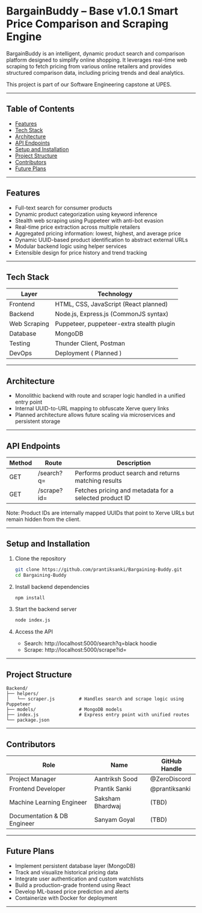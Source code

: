 # BargainBuddy – Base v1.0.1 Smart Price Comparison and Scraping Engine

BargainBuddy is an intelligent, dynamic product search and comparison platform designed to simplify online shopping. It leverages real-time web scraping to fetch pricing from various online retailers and provides structured comparison data, including pricing trends and deal analytics.

This project is part of our Software Engineering capstone at UPES.

---

## Table of Contents

- [Features](#features)
- [Tech Stack](#tech-stack)
- [Architecture](#architecture)
- [API Endpoints](#api-endpoints)
- [Setup and Installation](#setup-and-installation)
- [Project Structure](#project-structure)
- [Contributors](#contributors)
- [Future Plans](#future-plans)

---

## Features

- Full-text search for consumer products
- Dynamic product categorization using keyword inference
- Stealth web scraping using Puppeteer with anti-bot evasion
- Real-time price extraction across multiple retailers
- Aggregated pricing information: lowest, highest, and average price
- Dynamic UUID-based product identification to abstract external URLs
- Modular backend logic using helper services
- Extensible design for price history and trend tracking

---

## Tech Stack

| Layer        | Technology                                |
|--------------|-------------------------------------------|
| Frontend     | HTML, CSS, JavaScript (React planned)     |
| Backend      | Node.js, Express.js (CommonJS syntax)     |
| Web Scraping | Puppeteer, puppeteer-extra stealth plugin |
| Database     | MongoDB                                   |
| Testing      | Thunder Client, Postman                   |
| DevOps       | Deployment ( Planned )                    |

---

## Architecture

- Monolithic backend with route and scraper logic handled in a unified entry point
- Internal UUID-to-URL mapping to obfuscate Xerve query links
- Planned architecture allows future scaling via microservices and persistent storage

---

## API Endpoints

| Method | Route             | Description                                                |
|--------|-------------------|------------------------------------------------------------|
| GET    | /search?q=        | Performs product search and returns matching results       |
| GET    | /scrape?id=       | Fetches pricing and metadata for a selected product ID     |

Note: Product IDs are internally mapped UUIDs that point to Xerve URLs but remain hidden from the client.

---

## Setup and Installation

1. Clone the repository

   ```bash
   git clone https://github.com/prantiksanki/Bargaining-Buddy.git
   cd Bargaining-Buddy
   ```

2. Install backend dependencies

   ```bash
   npm install
   ```

3. Start the backend server

   ```bash
   node index.js
   ```

4. Access the API

   - Search: http://localhost:5000/search?q=black hoodie
   - Scrape: http://localhost:5000/scrape?id=<uuid-from-search>

---

## Project Structure

```
Backend/
├── helpers/
│   └── scraper.js         # Handles search and scrape logic using Puppeteer
├── models/                # MongoDB models
├── index.js               # Express entry point with unified routes
└── package.json
```

---

## Contributors

| Role                          | Name               | GitHub Handle      |
|------------------------------|--------------------|--------------------|
| Project Manager              | Aantriksh Sood     | @ZeroDiscord       |
| Frontend Developer           | Prantik Sanki      | @prantiksanki      |
| Machine Learning Engineer    | Saksham Bhardwaj   | (TBD)              |
| Documentation & DB Engineer  | Sanyam Goyal       | (TBD)              |

---

## Future Plans

- Implement persistent database layer (MongoDB)
- Track and visualize historical pricing data
- Integrate user authentication and custom watchlists
- Build a production-grade frontend using React
- Develop ML-based price prediction and alerts
- Containerize with Docker for deployment

---
